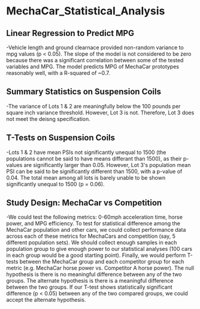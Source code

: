 # MechaCar_Statistical_Analysis

## Linear Regression to Predict MPG
-Vehicle length and ground clearnace provided non-random variance to mpg values (p < 0.05). The slope of the model is not considered to be zero because there was a significant correlation between some of the tested variables and MPG. The model predicts MPG of MechaCar prototypes reasonably well, with a R-squared of ~0.7. 

## Summary Statistics on Suspension Coils
-The variance of Lots 1 & 2 are meaningfully below the 100 pounds per square inch variance threshold. However, Lot 3 is not. Therefore, Lot 3 does not meet the deisng specification.

## T-Tests on Suspension Coils
-Lots 1 & 2 have mean PSIs not significantly unequal to 1500 (the populations cannot be said to have means differant than 1500), as their p-values are significantly larger than 0.05. However, Lot 3's population mean PSI can be said to be significantly different than 1500, with a p-value of 0.04. The total mean among all lots is barely unable to be shown significantly unequal to 1500 (p = 0.06).

## Study Design: MechaCar vs Competition
-We could test the following metrics: 0-60mph acceleration time, horse power, and MPG efficiency. To test for statistical difference among the MechaCar population and other cars, we could collect performance data across each of these metrics for MechaCars and competition (say, 5 different population sets). We should collect enough samples in each population group to give enough power to our statistical analyses (100 cars in each group would be a good starting point). Finally, we would perform T-tests between the MechaCar group and each competitor group for each metric (e.g. MechaCar horse power vs. Competitor A horse power). The null hypothesis is there is no meaningful difference between any of the two groups. The alternate hypothesis is there is a meaningful difference between the two groups. If our T-test shows statistically significant difference (p < 0.05) between any of the two compared groups, we could accept the alternate hypothesis.
